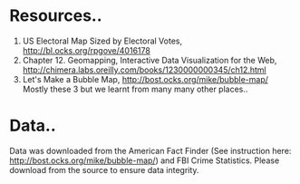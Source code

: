 # Resources..
1) US Electoral Map Sized by Electoral Votes, http://bl.ocks.org/rpgove/4016178 
2) Chapter 12. Geomapping, Interactive Data Visualization for the Web, http://chimera.labs.oreilly.com/books/1230000000345/ch12.html
3) Let's Make a Bubble Map, http://bost.ocks.org/mike/bubble-map/
Mostly these 3 but we learnt from many many other places..


# Data..
Data was downloaded from the American Fact Finder (See instruction here: http://bost.ocks.org/mike/bubble-map/) and FBI Crime Statistics. Please download from the source to ensure data integrity. 

